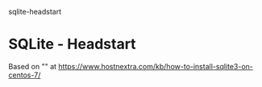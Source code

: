 sqlite-headstart
# SQLite - Headstart

Based on "" at https://www.hostnextra.com/kb/how-to-install-sqlite3-on-centos-7/
